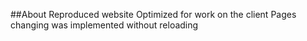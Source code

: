 ##About
Reproduced website
Optimized for work on the client
Pages changing was implemented without reloading